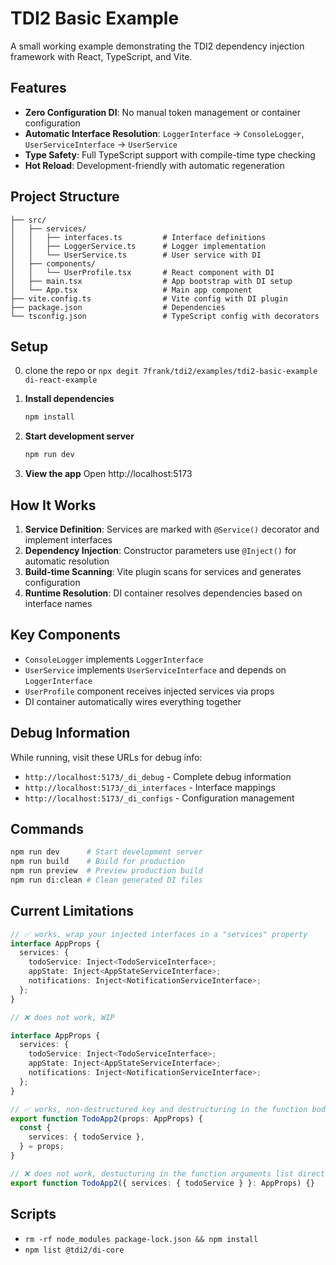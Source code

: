 # TDI2 Basic Example

A small working example demonstrating the TDI2 dependency injection framework with React, TypeScript, and Vite.

## Features

- **Zero Configuration DI**: No manual token management or container configuration
- **Automatic Interface Resolution**: `LoggerInterface` → `ConsoleLogger`, `UserServiceInterface` → `UserService`
- **Type Safety**: Full TypeScript support with compile-time type checking
- **Hot Reload**: Development-friendly with automatic regeneration

## Project Structure

```
├── src/
│   ├── services/
│   │   ├── interfaces.ts         # Interface definitions
│   │   ├── LoggerService.ts      # Logger implementation
│   │   └── UserService.ts        # User service with DI
│   ├── components/
│   │   └── UserProfile.tsx       # React component with DI
│   ├── main.tsx                  # App bootstrap with DI setup
│   └── App.tsx                   # Main app component
├── vite.config.ts                # Vite config with DI plugin
├── package.json                  # Dependencies
└── tsconfig.json                 # TypeScript config with decorators
```

## Setup

0. clone the repo or `npx degit 7frank/tdi2/examples/tdi2-basic-example di-react-example`

1. **Install dependencies**

   ```bash
   npm install
   ```

2. **Start development server**

   ```bash
   npm run dev
   ```

3. **View the app**
   Open http://localhost:5173

## How It Works

1. **Service Definition**: Services are marked with `@Service()` decorator and implement interfaces
2. **Dependency Injection**: Constructor parameters use `@Inject()` for automatic resolution
3. **Build-time Scanning**: Vite plugin scans for services and generates configuration
4. **Runtime Resolution**: DI container resolves dependencies based on interface names

## Key Components

- `ConsoleLogger` implements `LoggerInterface`
- `UserService` implements `UserServiceInterface` and depends on `LoggerInterface`
- `UserProfile` component receives injected services via props
- DI container automatically wires everything together

## Debug Information

While running, visit these URLs for debug info:

- `http://localhost:5173/_di_debug` - Complete debug information
- `http://localhost:5173/_di_interfaces` - Interface mappings
- `http://localhost:5173/_di_configs` - Configuration management

## Commands

```bash
npm run dev      # Start development server
npm run build    # Build for production
npm run preview  # Preview production build
npm run di:clean # Clean generated DI files
```

## Current Limitations

```typescript
// ✅ works, wrap your injected interfaces in a "services" property
interface AppProps {
  services: {
    todoService: Inject<TodoServiceInterface>;
    appState: Inject<AppStateServiceInterface>;
    notifications: Inject<NotificationServiceInterface>;
  };
}

// ❌ does not work, WIP

interface AppProps {
  services: {
    todoService: Inject<TodoServiceInterface>;
    appState: Inject<AppStateServiceInterface>;
    notifications: Inject<NotificationServiceInterface>;
  };
}

// ✅ works, non-destructured key and destructuring in the function body
export function TodoApp2(props: AppProps) {
  const {
    services: { todoService },
  } = props;
}

// ❌ does not work, destucturing in the function arguments list directly
export function TodoApp2({ services: { todoService } }: AppProps) {}
```

## Scripts

- `rm -rf node_modules package-lock.json && npm install`
- `npm list @tdi2/di-core`
